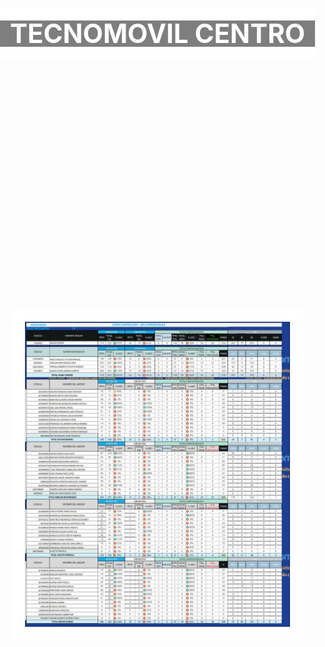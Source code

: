 <html lang="es">
<head>
<meta charset="UTF-8">
<meta name="viewport" content="width=device-width, initial-scale=1.0">
<title>Imagen con Fondo, Margen y Título</title>
<style>
    body {
        margin: 0;
        padding: 0;
        background-image: url('fondo.jpg');
        background-size: cover;
        background-repeat: no-repeat;
        background-attachment: fixed;
    }
    .contenedor-titulo {
        text-align: center;
        margin-top: 20vh; /* Ajusta la posición vertical del título */
        background-color: rgba(0, 0, 0, 0.5); /* Fondo semitransparente */
        border-top: 20px solid white; /* Separador arriba del título */
        border-bottom: 20px solid white; /* Separador abajo del título */
    }
    h1 {
        font-size: 3em; /* Tamaño del título aumentado */
        color: white; /* Color del texto */
        margin: 0; /* Eliminamos el margen predeterminado del título */
        line-height: 1; /* Ajustamos la altura de línea a 1 para eliminar cualquier espacio adicional */
    }
    .contenedor-imagen {
        text-align: center;
        margin-top: 10vh; /* Ajusta la posición vertical de la imagen */
        position: relative; /* Hacemos que el contenedor de la imagen sea relativo para posicionar el separador */
    }
    .contenedor-imagen img {
        width: calc(100% - 80px); /* Reducimos la anchura de la imagen en 80px (40px de margen a cada lado) */
        height: auto;
        margin: 40px auto; /* Añadimos más margen a la imagen y centramos horizontalmente */
        border-left: 20px solid white; /* Separador a la izquierda de la imagen */
        border-right: 20px solid white; /* Separador a la derecha de la imagen */
        border-top: 20px solid white; /* Separador arriba de la imagen */
        border-bottom: 20px solid white; /* Separador abajo de la imagen */
        display: block; /* Para que los márgenes automáticos funcionen correctamente */
    }
</style>
</head>
<body>
    <div class="contenedor-titulo">
        <h1>TECNOMOVIL CENTRO</h1>
    </div>
    <div class="contenedor-imagen">
        <img src="cv1004.jpg" alt="Imagen CV 1004">
    </div>
</body>
</html>
